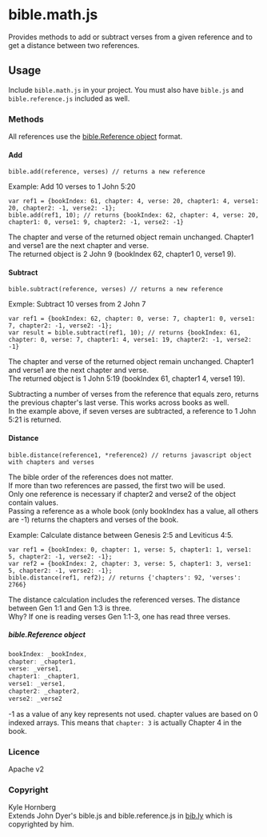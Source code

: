 bible.math.js
=============

Provides methods to add or subtract verses from a given reference and to get a distance between two references.

## Usage

Include `bible.math.js` in your project. You must also have `bible.js` and `bible.reference.js` included as well.

### Methods
All references use the [bible.Reference object](#bible.reference-object) format.

#### Add
`bible.add(reference, verses) // returns a new reference`

Example:
Add 10 verses to 1 John 5:20
```    
var ref1 = {bookIndex: 61, chapter: 4, verse: 20, chapter1: 4, verse1: 20, chapter2: -1, verse2: -1};
bible.add(ref1, 10); // returns {bookIndex: 62, chapter: 4, verse: 20, chapter1: 0, verse1: 9, chapter2: -1, verse2: -1}
```
The chapter and verse of the returned object remain unchanged. Chapter1 and verse1 are the next chapter and verse.  
The returned object is 2 John 9 (bookIndex 62, chapter1 0, verse1 9).

#### Subtract
`bible.subtract(reference, verses) // returns a new reference`

Exmple:
Subtract 10 verses from 2 John 7
```
var ref1 = {bookIndex: 62, chapter: 0, verse: 7, chapter1: 0, verse1: 7, chapter2: -1, verse2: -1};
var result = bible.subtract(ref1, 10); // returns {bookIndex: 61, chapter: 0, verse: 7, chapter1: 4, verse1: 19, chapter2: -1, verse2: -1}
```
The chapter and verse of the returned object remain unchanged. Chapter1 and verse1 are the next chapter and verse.  
The returned object is 1 John 5:19 (bookIndex 61, chapter1 4, verse1 19). 

Subtracting a number of verses from the reference that equals zero, returns the previous chapter's last verse. This works across books as well.  
In the example above, if seven verses are subtracted, a reference to 1 John 5:21 is returned.  

#### Distance
`bible.distance(reference1, *reference2) // returns javascript object with chapters and verses`

The bible order of the references does not matter.  
If more than two references are passed, the first two will be used.  
Only one reference is necessary if chapter2 and verse2 of the object contain values.  
Passing a reference as a whole book (only bookIndex has a value, all others are -1) returns the chapters and verses of the book.  

Example:
Calculate distance between Genesis 2:5 and Leviticus 4:5.
```
var ref1 = {bookIndex: 0, chapter: 1, verse: 5, chapter1: 1, verse1: 5, chapter2: -1, verse2: -1};
var ref2 = {bookIndex: 2, chapter: 3, verse: 5, chapter1: 3, verse1: 5, chapter2: -1, verse2: -1};
bible.distance(ref1, ref2); // returns {'chapters': 92, 'verses': 2766}
```

The distance calculation includes the referenced verses. The distance between Gen 1:1 and Gen 1:3 is three.  
Why? If one is reading verses Gen 1:1-3, one has read three verses.


##### bible.Reference object
```javascript
bookIndex: _bookIndex,
chapter: _chapter1,
verse: _verse1,
chapter1: _chapter1,
verse1: _verse1,
chapter2: _chapter2,
verse2: _verse2
```
-1 as a value of any key represents not used.
chapter values are based on 0 indexed arrays. This means that `chapter: 3` is actually Chapter 4 in the book.

### Licence
Apache v2

### Copyright
Kyle Hornberg  
Extends John Dyer's bible.js and bible.reference.js in [bib.ly](bib.ly) which is copyrighted by him.